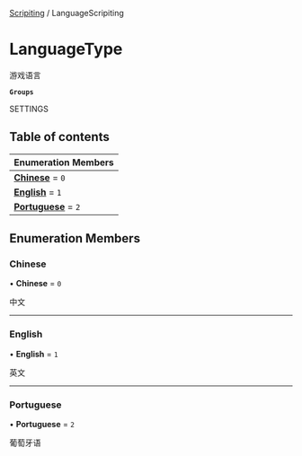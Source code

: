[Scripiting](../groups/Scripiting.Scripiting.md) / LanguageScripiting

# LanguageType <Badge type="tip" text="Enumeration" /> <Score text="LanguageType" />

游戏语言

**`Groups`**

SETTINGS

## Table of contents

| Enumeration Members |
| :-----|
| **[Chinese](Type.LanguageType.md#chinese)** = ``0`` <br> |
| **[English](Type.LanguageType.md#english)** = ``1`` <br> |
| **[Portuguese](Type.LanguageType.md#portuguese)** = ``2`` <br> |

## Enumeration Members

### Chinese <Score text="Chinese" /> 

• **Chinese** = ``0``

中文

___

### English <Score text="English" /> 

• **English** = ``1``

英文

___

### Portuguese <Score text="Portuguese" /> 

• **Portuguese** = ``2``

葡萄牙语
